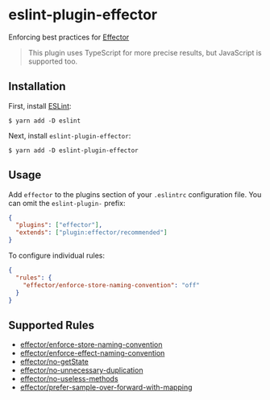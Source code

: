 # eslint-plugin-effector

Enforcing best practices for [Effector](http://effector.dev/)

> This plugin uses TypeScript for more precise results, but JavaScript is supported too.

## Installation

First, install [ESLint](http://eslint.org):

```
$ yarn add -D eslint
```

Next, install `eslint-plugin-effector`:

```
$ yarn add -D eslint-plugin-effector
```

## Usage

Add `effector` to the plugins section of your `.eslintrc` configuration file. You can omit the `eslint-plugin-` prefix:

```json
{
  "plugins": ["effector"],
  "extends": ["plugin:effector/recommended"]
}
```

To configure individual rules:

```json
{
  "rules": {
    "effector/enforce-store-naming-convention": "off"
  }
}
```

## Supported Rules

- [effector/enforce-store-naming-convention](/rules/enforce-store-naming-convention/enforce-store-naming-convention.md)
- [effector/enforce-effect-naming-convention](/rules/enforce-effect-naming-convention/enforce-effect-naming-convention.md)
- [effector/no-getState](/rules/no-getState/no-getState.md)
- [effector/no-unnecessary-duplication](/rules/no-unnecessary-duplication/no-unnecessary-duplication.md)
- [effector/no-useless-methods](/rules/no-useless-methods/no-useless-methods.md)
- [effector/prefer-sample-over-forward-with-mapping](/rules/prefer-sample-over-forward-with-mapping/prefer-sample-over-forward-with-mapping.md)
